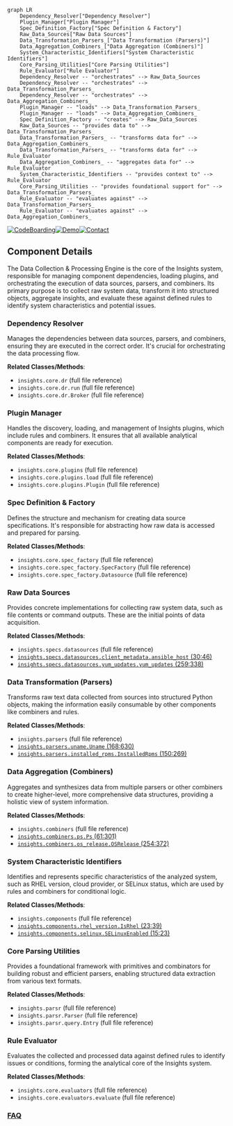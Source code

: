```mermaid
graph LR
    Dependency_Resolver["Dependency Resolver"]
    Plugin_Manager["Plugin Manager"]
    Spec_Definition_Factory["Spec Definition & Factory"]
    Raw_Data_Sources["Raw Data Sources"]
    Data_Transformation_Parsers_["Data Transformation (Parsers)"]
    Data_Aggregation_Combiners_["Data Aggregation (Combiners)"]
    System_Characteristic_Identifiers["System Characteristic Identifiers"]
    Core_Parsing_Utilities["Core Parsing Utilities"]
    Rule_Evaluator["Rule Evaluator"]
    Dependency_Resolver -- "orchestrates" --> Raw_Data_Sources
    Dependency_Resolver -- "orchestrates" --> Data_Transformation_Parsers_
    Dependency_Resolver -- "orchestrates" --> Data_Aggregation_Combiners_
    Plugin_Manager -- "loads" --> Data_Transformation_Parsers_
    Plugin_Manager -- "loads" --> Data_Aggregation_Combiners_
    Spec_Definition_Factory -- "creates" --> Raw_Data_Sources
    Raw_Data_Sources -- "provides data to" --> Data_Transformation_Parsers_
    Data_Transformation_Parsers_ -- "transforms data for" --> Data_Aggregation_Combiners_
    Data_Transformation_Parsers_ -- "transforms data for" --> Rule_Evaluator
    Data_Aggregation_Combiners_ -- "aggregates data for" --> Rule_Evaluator
    System_Characteristic_Identifiers -- "provides context to" --> Rule_Evaluator
    Core_Parsing_Utilities -- "provides foundational support for" --> Data_Transformation_Parsers_
    Rule_Evaluator -- "evaluates against" --> Data_Transformation_Parsers_
    Rule_Evaluator -- "evaluates against" --> Data_Aggregation_Combiners_
```
[![CodeBoarding](https://img.shields.io/badge/Generated%20by-CodeBoarding-9cf?style=flat-square)](https://github.com/CodeBoarding/GeneratedOnBoardings)[![Demo](https://img.shields.io/badge/Try%20our-Demo-blue?style=flat-square)](https://www.codeboarding.org/demo)[![Contact](https://img.shields.io/badge/Contact%20us%20-%20contact@codeboarding.org-lightgrey?style=flat-square)](mailto:contact@codeboarding.org)

## Component Details

The Data Collection & Processing Engine is the core of the Insights system, responsible for managing component dependencies, loading plugins, and orchestrating the execution of data sources, parsers, and combiners. Its primary purpose is to collect raw system data, transform it into structured objects, aggregate insights, and evaluate these against defined rules to identify system characteristics and potential issues.

### Dependency Resolver
Manages the dependencies between data sources, parsers, and combiners, ensuring they are executed in the correct order. It's crucial for orchestrating the data processing flow.


**Related Classes/Methods**:

- `insights.core.dr` (full file reference)
- `insights.core.dr.run` (full file reference)
- `insights.core.dr.Broker` (full file reference)


### Plugin Manager
Handles the discovery, loading, and management of Insights plugins, which include rules and combiners. It ensures that all available analytical components are ready for execution.


**Related Classes/Methods**:

- `insights.core.plugins` (full file reference)
- `insights.core.plugins.load` (full file reference)
- `insights.core.plugins.Plugin` (full file reference)


### Spec Definition & Factory
Defines the structure and mechanism for creating data source specifications. It's responsible for abstracting how raw data is accessed and prepared for parsing.


**Related Classes/Methods**:

- `insights.core.spec_factory` (full file reference)
- `insights.core.spec_factory.SpecFactory` (full file reference)
- `insights.core.spec_factory.Datasource` (full file reference)


### Raw Data Sources
Provides concrete implementations for collecting raw system data, such as file contents or command outputs. These are the initial points of data acquisition.


**Related Classes/Methods**:

- `insights.specs.datasources` (full file reference)
- <a href="https://github.com/RedHatInsights/insights-core/blob/master/insights/specs/datasources/client_metadata.py#L30-L46" target="_blank" rel="noopener noreferrer">`insights.specs.datasources.client_metadata.ansible_host` (30:46)</a>
- <a href="https://github.com/RedHatInsights/insights-core/blob/master/insights/specs/datasources/yum_updates.py#L259-L338" target="_blank" rel="noopener noreferrer">`insights.specs.datasources.yum_updates.yum_updates` (259:338)</a>


### Data Transformation (Parsers)
Transforms raw text data collected from sources into structured Python objects, making the information easily consumable by other components like combiners and rules.


**Related Classes/Methods**:

- `insights.parsers` (full file reference)
- <a href="https://github.com/RedHatInsights/insights-core/blob/master/insights/parsers/uname.py#L168-L630" target="_blank" rel="noopener noreferrer">`insights.parsers.uname.Uname` (168:630)</a>
- <a href="https://github.com/RedHatInsights/insights-core/blob/master/insights/parsers/installed_rpms.py#L150-L269" target="_blank" rel="noopener noreferrer">`insights.parsers.installed_rpms.InstalledRpms` (150:269)</a>


### Data Aggregation (Combiners)
Aggregates and synthesizes data from multiple parsers or other combiners to create higher-level, more comprehensive data structures, providing a holistic view of system information.


**Related Classes/Methods**:

- `insights.combiners` (full file reference)
- <a href="https://github.com/RedHatInsights/insights-core/blob/master/insights/combiners/ps.py#L61-L301" target="_blank" rel="noopener noreferrer">`insights.combiners.ps.Ps` (61:301)</a>
- <a href="https://github.com/RedHatInsights/insights-core/blob/master/insights/combiners/os_release.py#L254-L372" target="_blank" rel="noopener noreferrer">`insights.combiners.os_release.OSRelease` (254:372)</a>


### System Characteristic Identifiers
Identifies and represents specific characteristics of the analyzed system, such as RHEL version, cloud provider, or SELinux status, which are used by rules and combiners for conditional logic.


**Related Classes/Methods**:

- `insights.components` (full file reference)
- <a href="https://github.com/RedHatInsights/insights-core/blob/master/insights/components/rhel_version.py#L23-L39" target="_blank" rel="noopener noreferrer">`insights.components.rhel_version.IsRhel` (23:39)</a>
- <a href="https://github.com/RedHatInsights/insights-core/blob/master/insights/components/selinux.py#L15-L23" target="_blank" rel="noopener noreferrer">`insights.components.selinux.SELinuxEnabled` (15:23)</a>


### Core Parsing Utilities
Provides a foundational framework with primitives and combinators for building robust and efficient parsers, enabling structured data extraction from various text formats.


**Related Classes/Methods**:

- `insights.parsr` (full file reference)
- `insights.parsr.Parser` (full file reference)
- `insights.parsr.query.Entry` (full file reference)


### Rule Evaluator
Evaluates the collected and processed data against defined rules to identify issues or conditions, forming the analytical core of the Insights system.


**Related Classes/Methods**:

- `insights.core.evaluators` (full file reference)
- `insights.core.evaluators.evaluate` (full file reference)




### [FAQ](https://github.com/CodeBoarding/GeneratedOnBoardings/tree/main?tab=readme-ov-file#faq)